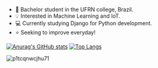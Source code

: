 - 👋 Bachelor student in the UFRN college, Brazil.
- 💡 Interested in Machine Learning and IoT.
- 💻 Currently studying Django for Python development.
- ⭐ Seeking to improve everyday!

[![Anurag's GitHub stats](https://github-readme-stats.vercel.app/api?username=56dnsigma)](https://github.com/anuraghazra/github-readme-stats&show_icons=true&theme=dark)  [![Top Langs](https://github-readme-stats.vercel.app/api/top-langs/?username=56dnsigma&show_icons=true&theme=dark)](https://github.com/anuraghazra/github-readme-stats)

![p1tcqnwcjhu71](https://user-images.githubusercontent.com/93790854/186974045-2eea587b-4acc-4087-bbcd-17bff8df75e9.png)
